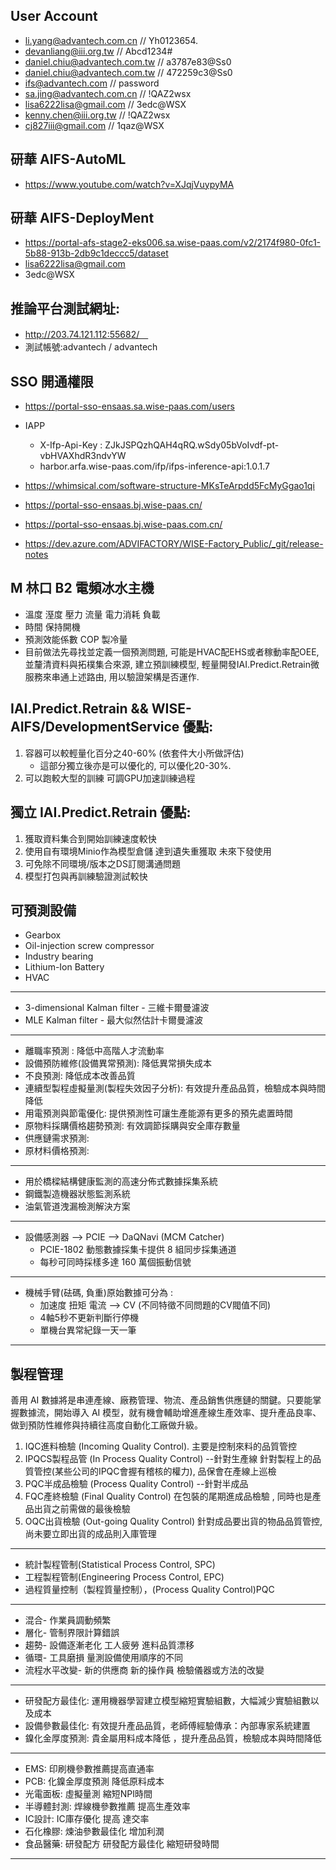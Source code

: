 ## User Account
- li.yang@advantech.com.cn // Yh0123654.
- devanliang@iii.org.tw // Abcd1234#
- daniel.chiu@advantech.com.tw // a3787e83@Ss0
- daniel.chiu@advantech.com.tw // 472259c3@Ss0
- ifs@advantech.com // password
- sa.jing@advantech.com.cn // !QAZ2wsx
- lisa6222lisa@gmail.com // 3edc@WSX
- kenny.chen@iii.org.tw // !QAZ2wsx
- cj827iii@gmail.com // 1qaz@WSX

## 研華 AIFS-AutoML
 - https://www.youtube.com/watch?v=XJqjVuypyMA

## 研華 AIFS-DeployMent
- https://portal-afs-stage2-eks006.sa.wise-paas.com/v2/2174f980-0fc1-5b88-913b-2db9c1deccc5/dataset
- lisa6222lisa@gmail.com
- 3edc@WSX

## 推論平台測試網址:
- http://203.74.121.112:55682/　
- 測試帳號:advantech / advantech

## SSO 開通權限
- https://portal-sso-ensaas.sa.wise-paas.com/users
- IAPP
    - X-Ifp-Api-Key : ZJkJSPQzhQAH4qRQ.wSdy05bVoIvdf-pt-vbHVAXhdR3ndvYW
    - harbor.arfa.wise-paas.com/ifp/ifps-inference-api:1.0.1.7
- https://whimsical.com/software-structure-MKsTeArpdd5FcMyGgao1qi
- https://portal-sso-ensaas.bj.wise-paas.cn/
- https://portal-sso-ensaas.bj.wise-paas.com.cn/

- https://dev.azure.com/ADVIFACTORY/WISE-Factory_Public/_git/release-notes

## M 林口 B2  電頻冰水主機 
- 溫度 溼度 壓力 流量 電力消耗 負載
- 時間 保持開機
- 預測效能係數 COP 製冷量
- 目前做法先尋找並定義一個預測問題, 可能是HVAC配EHS或者稼動率配OEE, 並釐清資料與拓樸集合來源, 建立預訓練模型, 輕量開發IAI.Predict.Retrain微服務來串通上述路由, 用以驗證架構是否運作.

## IAI.Predict.Retrain && WISE-AIFS/DevelopmentService 優點:
1. 容器可以較輕量化百分之40-60% (依套件大小所做評估)
	- 這部分獨立後亦是可以優化的, 可以優化20-30%.
2. 可以跑較大型的訓練 可調GPU加速訓練過程

## 獨立 IAI.Predict.Retrain 優點:
1. 獲取資料集合到開始訓練速度較快
2. 使用自有環境Minio作為模型倉儲 達到遺失重獲取 未來下發使用
3. 可免除不同環境/版本之DS訂閱溝通問題
4. 模型打包與再訓練驗證測試較快

## 可預測設備
- Gearbox
- Oil-injection screw compressor
- Industry bearing
- Lithium-Ion Battery
- HVAC

---
- 3-dimensional Kalman filter - 三維卡爾曼濾波
- MLE Kalman filter - 最大似然估計卡爾曼濾波
---
- 離職率預測 : 降低中高階人才流動率
- 設備預防維修(設備異常預測): 降低異常損失成本
- 不良預測: 降低成本改善品質
- 連續型製程虛擬量測(製程失效因子分析): 有效提升產品品質，檢驗成本與時間降低
- 用電預測與節電優化: 提供預測性可讓生產能源有更多的預先處置時間
- 原物料採購價格趨勢預測: 有效調節採購與安全庫存數量
- 供應鏈需求預測: 
- 原材料價格預測: 
---
- 用於橋樑結構健康監測的高速分佈式數據採集系統
- 鋼鐵製造機器狀態監測系統
- 油氣管道洩漏檢測解決方案
---
+ 設備感測器 --> PCIE --> DaQNavi (MCM Catcher)
    + PCIE-1802 動態數據採集卡提供 8 組同步採集通道
    + 每秒可同時採樣多達 160 萬個振動信號
---
+ 機械手臂(砝碼, 負重)原始數據可分為 : 
    + 加速度 扭矩 電流 --> CV (不同特徵不同問題的CV閥值不同)
    + 4軸5秒不更新判斷行停機
    + 單機台異常紀錄一天一筆
---

## 製程管理
善用 AI 數據將是串連產線、廠務管理、物流、產品銷售供應鏈的關鍵。只要能掌握數據流，開始導入 AI 模型，就有機會輔助增進產線生產效率、提升產品良率、做到預防性維修與持續往高度自動化工廠做升級。

1. IQC進料檢驗  (Incoming Quality Control).
   主要是控制來料的品質管控
2. IPQCS製程品管  (In Process Quality Control) --針對生產線
    針對製程上的品質管控(某些公司的IPQC會握有稽核的權力), 品保會在產線上巡檢
3. PQC半成品檢驗  (Process Quality Control) --針對半成品
4. FQC產終檢驗  (Final Quality Control)
    在包裝的尾期進成品檢驗 , 同時也是產品出貨之前需做的最後檢驗
5. OQC出貨檢驗  (Out-going Quality Control)
    針對成品要出貨的物品品質管控,  尚未要立即出貨的成品則入庫管理
---
- 統計製程管制(Statistical Process Control, SPC)
- 工程製程管制(Engineering Process Control, EPC)
- 過程質量控制（製程質量控制），(Process Quality Control)PQC
---
+ 混合- 作業員調動頻繁
+ 層化- 管制界限計算錯誤
+ 趨勢- 設備逐漸老化 工人疲勞 進料品質漂移
+ 循環- 工具磨損 量測設備使用順序的不同
+ 流程水平改變- 新的供應商 新的操作員 檢驗儀器或方法的改變
---
+ 研發配方最佳化: 運用機器學習建立模型縮短實驗組數，大幅減少實驗組數以及成本
+ 設備參數最佳化: 有效提升產品品質，老師傅經驗傳承：內部專家系統建置
+ 鎳化金厚度預測: 貴金屬用料成本降低 ，提升產品品質，檢驗成本與時間降低 
---
+ EMS: 印刷機參數推薦提高直通率
+ PCB: 化鎳金厚度預測 降低原料成本
+ 光電面板: 虛擬量測 縮短NPI時間
+ 半導體封測: 焊線機參數推薦 提高生產效率
+ IC設計: IC庫存優化 提高 達交率
+ 石化橡膠: 煉油參數最佳化 增加利潤
+ 食品醫藥: 研發配方​ 研發配方最佳化 縮短研發時間
---